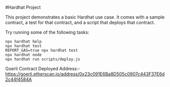 #Hardhat Project

This project demonstrates a basic Hardhat use case. It comes with a sample contract, a test for that contract, and a script that deploys that contract.

Try running some of the following tasks:

```shell
npx hardhat help
npx hardhat test
REPORT_GAS=true npx hardhat test
npx hardhat node
npx hardhat run scripts/deploy.js
```

Goerli Contract Deployed Address:- https://goerli.etherscan.io/address/0x23c091E6Ba8D505c0907c443F37E6d2c44f4584A
